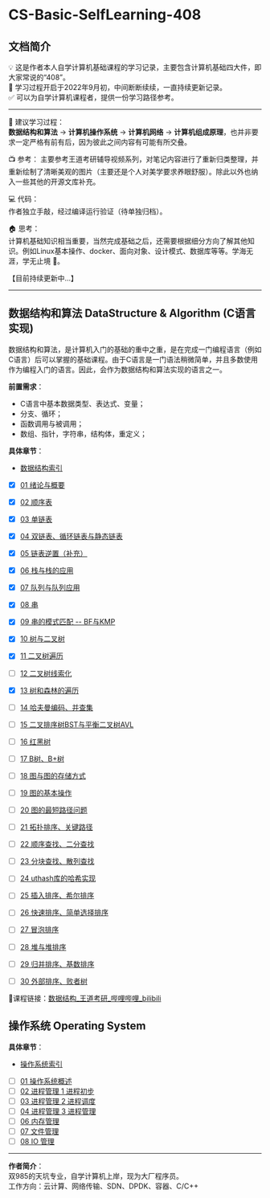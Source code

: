 # CS-Basic-SelfLearning-408

## 文档简介
💡 这是作者本人自学计算机基础课程的学习记录，主要包含计算机基础四大件，即大家常说的“408”。  
🚩 学习过程开启于2022年9月初，中间断断续续，一直持续更新记录。  
✅ 可以为自学计算机课程者，提供一份学习路径参考。

-------------------------------------------------------------------

🔑 建议学习过程：   
**数据结构和算法** -> **计算机操作系统** -> **计算机网络** -> **计算机组成原理**，也并非要求一定严格有前有后，因为彼此之间内容有可能有所交叠。

📺 参考： 
主要参考王道考研辅导视频系列，对笔记内容进行了重新归类整理，并重新绘制了清晰美观的图片（主要还是个人对美学要求养眼舒服）。除此以外也纳入一些其他的开源文库补充。  

💻 代码：  
作者独立手敲，经过编译运行验证（待单独归档）。 

🏠 思考：  
计算机基础知识相当重要，当然完成基础之后，还需要根据细分方向了解其他知识。例如Linux基本操作、docker、面向对象、设计模式、数据库等等。学海无涯，学无止境 🤣。

【目前持续更新中...】

-------------------------------------------------------------------

## 数据结构和算法 DataStructure & Algorithm (C语言实现) 

数据结构和算法，是计算机入门的基础的重中之重，是在完成一门编程语言（例如C语言）后可以掌握的基础课程。由于C语言是一门语法稍微简单，并且多数使用作为编程入门的语言。因此，会作为数据结构和算法实现的语言之一。

**前置需求**：
- C语言中基本数据类型、表达式、变量；
- 分支、循环；
- 函数调用与被调用；
- 数组、指针，字符串，结构体，重定义；
  
**具体章节**：
- [数据结构索引](【DSA】数据结构与算法（C语言版本）/数据结构索引.md)
- [x] [01 绪论与概要](【DSA】数据结构与算法（C语言版本）/01%20绪论与概要.md)
- [x] [02 顺序表](【DSA】数据结构与算法（C语言版本）/02%20顺序表.md)
- [x] [03 单链表](【DSA】数据结构与算法（C语言版本）/03%20单链表.md)
- [x] [04 双链表、循环链表与静态链表](【DSA】数据结构与算法（C语言版本）/04%20双链表、循环链表与静态链表.md)
- [x] [05 链表逆置（补充）](【DSA】数据结构与算法（C语言版本）/05%20链表逆置.md)
- [x] [06 栈与栈的应用](【DSA】数据结构与算法（C语言版本）/06%20栈与栈的应用.md)
- [x] [07 队列与队列应用](【DSA】数据结构与算法（C语言版本）/07%20队列与队列应用.md)
- [x] [08 串](【DSA】数据结构与算法（C语言版本）/08%20串.md)
- [x] [09 串的模式匹配 -- BF与KMP](【DSA】数据结构与算法（C语言版本）/09%20串的模式匹配%20--%20BF与KMP.md)
- [x] [10 树与二叉树](【DSA】数据结构与算法（C语言版本）/10%20树与二叉树.md)
- [x] [11 二叉树遍历](【DSA】数据结构与算法（C语言版本）/11%20二叉树遍历.md)
- [ ] [12 二叉树线索化](【DSA】数据结构与算法（C语言版本）/12%20二叉树线索化.md)
- [x] [13 树和森林的遍历](【DSA】数据结构与算法（C语言版本）/13%20树和森林的遍历.md)
- [ ] [14 哈夫曼编码、并查集](【DSA】数据结构与算法（C语言版本）/14%20哈夫曼编码、并查集.md)
- [ ] [15 二叉排序树BST与平衡二叉树AVL](【DSA】数据结构与算法（C语言版本）/15%20二叉排序树BST与平衡二叉树AVL.md)
- [ ] [16 红黑树](【DSA】数据结构与算法（C语言版本）/16%20红黑树.md)
- [ ] [17 B树、B+树](【DSA】数据结构与算法（C语言版本）/17%20B树、B+树.md)
- [ ] [18 图与图的存储方式](【DSA】数据结构与算法（C语言版本）/18%20图与图的存储方式.md)
- [ ] [19 图的基本操作](【DSA】数据结构与算法（C语言版本）/19%20图的基本操作.md)
- [ ] [20 图的最短路径问题](【DSA】数据结构与算法（C语言版本）/20%20图的最短路径问题.md)
- [ ] [21 拓扑排序、关键路径](【DSA】数据结构与算法（C语言版本）/21%20拓扑排序、关键路径.md)
- [ ] [22 顺序查找、二分查找](【DSA】数据结构与算法（C语言版本）/22%20顺序查找、二分查找.md)
- [ ] [23 分块查找、散列查找](【DSA】数据结构与算法（C语言版本）/23%20分块查找、散列查找.md)
- [ ] [24 uthash库的哈希实现](【DSA】数据结构与算法（C语言版本）/24%20uthash库的哈希实现.md)
- [ ] [25 插入排序、希尔排序](【DSA】数据结构与算法（C语言版本）/25%20插入排序、希尔排序.md)
- [ ] [26 快速排序、简单选择排序](【DSA】数据结构与算法（C语言版本）/26%20快速排序、简单选择排序.md)
- [ ] [27 冒泡排序](【DSA】数据结构与算法（C语言版本）/27%20冒泡排序.md)
- [ ] [28 堆与堆排序](【DSA】数据结构与算法（C语言版本）/28%20堆与堆排序.md)
- [ ] [29 归并排序、基数排序](【DSA】数据结构与算法（C语言版本）/29%20归并排序、基数排序.md)
- [ ] [30 外部排序、败者树](【DSA】数据结构与算法（C语言版本）/30%20外部排序、败者树.md)


🔗课程链接：[数据结构_王道考研_哔哩哔哩_bilibili](https://www.bilibili.com/video/BV1b7411N798?p=2&vd_source=a7f0d42b9cbd9285a1aa3d740ec1b3af)

## 操作系统 Operating System

**具体章节**：
- [操作系统索引](【OS】操作系统/操作系统索引.md)
- [ ] [01 操作系统概述](【OS】操作系统/01%20操作系统概述.md)
- [ ] [02 进程管理 1 进程初步](【OS】操作系统/02%20进程管理%201%20进程初步.md)
- [ ] [03 进程管理 2 进程调度](【OS】操作系统/03%20进程管理%202%20进程调度.md)
- [ ] [04 进程管理 3 进程管理](【OS】操作系统/04%20进程管理%203%20进程管理.md)
- [ ] [06 内存管理](【OS】操作系统/06%20内存管理.md)
- [ ] [07 文件管理](【OS】操作系统/07%20文件管理.md)
- [ ] [08 IO 管理](【OS】操作系统/08%20IO%20管理.md)

-------------------------------------------------------------------


**作者简介**：  
双985的天坑专业，自学计算机上岸，现为大厂程序员。  
工作方向：云计算、网络传输、SDN、DPDK、容器、C/C++
